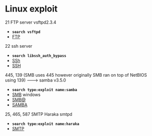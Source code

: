 # Linux exploit
21 FTP server vsftpd2.3.4
  - __`search vsftpd`__
  - [FTP](/Linux/Linux_port/FTP.md)

22 ssh server 
  - __`search libssh_auth_bypass`__
  - [SSh](/Linux/Linux_port/SSH.md)
  - [SSH](/Linux/Linux_port/ssh1.txt)


445, 139 (SMB uses 445 however originally SMB ran on top of NetBIOS using 139) ---> samba v3.5.0
- __`search type:exploit name:samba`__
- [SMB](/Linux/Linux_port/NetBIOS_SMB_Enumberation.md) windows
- [SMB@](Q&A/SMB.md)
- [SAMBA](/Linux/Linux_port/samba.txt)

25, 465, 587 SMTP Haraka smtpd 
  - __`search type:exploit name:haraka`__
  - [SMTP](/Linux/Linux_port/smtp.md)
